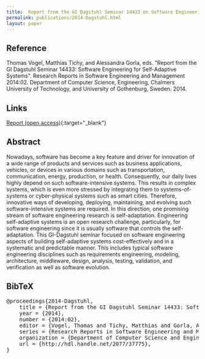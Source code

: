 ```yaml
---
title:  Report from the GI Dagstuhl Seminar 14433 on Software Engineering for Self-Adaptive Systems
permalink: publications/2014-Dagstuhl.html
layout: paper
---
```


## Reference
Thomas Vogel, Matthias Tichy, and Alessandra Gorla, eds. "Report from the GI Dagstuhl Seminar 14433: Software Engineering for Self-Adaptive Systems". Research Reports in Software Engineering and Management 2014:02. Department of Computer Science, Engineering, Chalmers University of Technology, and University of Gothenburg, Sweden. 2014.

## Links
[Report (open access)](http://hdl.handle.net/2077/37775){:target="_blank"}

## Abstract
Nowadays, software has become a key feature and driver for innovation of a wide range of products and services such as business applications, vehicles, or devices in various domains such as transportation, communication, energy, production, or health. Consequently, our daily lives highly depend on such software-intensive systems. This results in complex systems, which is even more stressed by integrating them to systems-of-systems or cyber-physical systems such as smart cities. Therefore, innovative ways of developing, deploying, maintaining, and evolving such software-intensive systems are required. In this direction, one promising stream of software engineering research is self-adaptation. Engineering self-adaptive systems is an open research challenge, particularly, for software engineering since it is usually software that controls the self-adaptation. This GI-Dagstuhl seminar focused on software engineering aspects of building self-adaptive systems cost-effectively and in a systematic and predictable manner. This includes typical software engineering disciplines such as requirements engineering, modeling, architecture, middleware, design, analysis, testing, validation, and verification as well as software evolution.

## BibTeX

<div class="bibtex">
<pre>@proceedings{2014-Dagstuhl,
    title = {Report from the GI Dagstuhl Seminar 14433: Software Engineering for Self-Adaptive Systems},
    year = {2014},
    number = {2014:02},
    editor = {Vogel, Thomas and Tichy, Matthias and Gorla, Alessandra},
    series = {Research Reports in Software Engineering and Management},
    organization = {Department of Computer Science and Engineering, Chalmers University of Technology and University of Gothenburg, Sweden},
    url = {http://hdl.handle.net/2077/37775},
}</pre>
</div>
